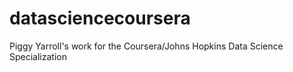 datasciencecoursera
===================

Piggy Yarroll's work for the Coursera/Johns Hopkins Data Science Specialization
